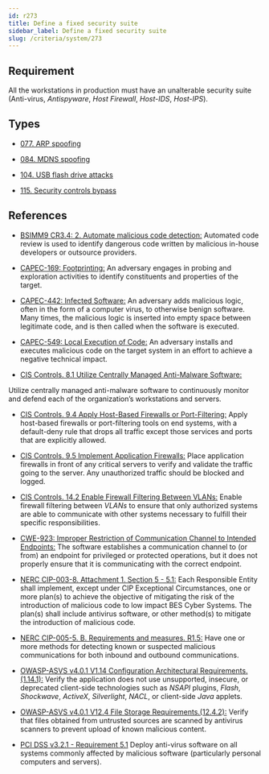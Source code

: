 ```yaml
---
id: r273
title: Define a fixed security suite
sidebar_label: Define a fixed security suite
slug: /criteria/system/273
---
```


## Requirement

All the workstations in production
must have an unalterable security suite
(Anti-virus, *Antispyware*, *Host Firewall*, *Host-IDS*, *Host-IPS*).

## Types

- [077. ARP spoofing](https://fluidattacks.com/products/rules/findings/077/)

- [084. MDNS spoofing](https://fluidattacks.com/products/rules/findings/084/)

- [104. USB flash drive attacks](https://fluidattacks.com/products/rules/findings/104/)

- [115. Security controls bypass](https://fluidattacks.com/products/rules/findings/115/)

## References

- [BSIMM9 CR3.4: 2. Automate malicious code detection:](https://www.bsimm.com/framework/software-security-development-lifecycle/code-review.html)
Automated code review is used to identify dangerous code written by malicious
in-house developers or outsource providers.

- [CAPEC-169: Footprinting:](http://capec.mitre.org/data/definitions/169.html)
An adversary engages in probing and exploration activities to identify
constituents and properties of the target.

- [CAPEC-442: Infected Software:](http://capec.mitre.org/data/definitions/442.html)
An adversary adds malicious logic, often in the form of a computer virus,
to otherwise benign software.
Many times, the malicious logic is inserted into empty space between legitimate
code,
and is then called when the software is executed.

- [CAPEC-549: Local Execution of Code:](http://capec.mitre.org/data/definitions/549.html)
An adversary installs and executes malicious code on the target system in an
effort to achieve a negative technical impact.

- [CIS Controls. 8.1 Utilize Centrally Managed Anti-Malware Software:](https://www.cisecurity.org/controls/)

Utilize centrally managed anti-malware software to continuously monitor and
defend each of the organization’s workstations and servers.

- [CIS Controls. 9.4 Apply Host-Based Firewalls or Port-Filtering:](https://www.cisecurity.org/controls/)
Apply host-based firewalls or port-filtering tools on end systems,
with a default-deny rule that drops all traffic except those services and ports
that are explicitly allowed.

- [CIS Controls. 9.5 Implement Application Firewalls:](https://www.cisecurity.org/controls/)
Place application firewalls in front of any critical servers to verify and
validate the traffic going to the server.
Any unauthorized traffic should be blocked and logged.

- [CIS Controls. 14.2 Enable Firewall Filtering Between VLANs:](https://www.cisecurity.org/controls/)
Enable firewall filtering between *VLANs* to ensure that only authorized
systems are able to communicate with other systems necessary to fulfill their
specific responsibilities.

- [CWE-923: Improper Restriction of Communication Channel to Intended Endpoints:](https://cwe.mitre.org/data/definitions/923.html)
The software establishes a communication channel to (or from) an endpoint for
privileged or protected operations,
but it does not properly ensure that it is communicating with the correct
endpoint.

- [NERC CIP-003-8. Attachment 1. Section 5 - 5.1:](https://www.nerc.com/pa/Stand/Reliability%20Standards/CIP-003-8.pdf)
Each Responsible Entity shall implement,
except under CIP Exceptional Circumstances,
one or more plan(s) to achieve the objective of mitigating the risk of the
introduction of malicious code to low impact BES Cyber Systems.
The plan(s) shall include antivirus software,
or other method(s) to mitigate the introduction of malicious code.

- [NERC CIP-005-5. B. Requirements and measures. R1.5:](https://www.nerc.com/pa/Stand/Reliability%20Standards/CIP-005-5.pdf)
Have one or more methods for detecting known or suspected malicious
communications for both inbound and outbound communications.

- [OWASP-ASVS v4.0.1 V1.14 Configuration Architectural Requirements.(1.14.1):](https://owasp.org/www-project-application-security-verification-standard/)
Verify the application does not use unsupported, insecure, or deprecated
client-side technologies such as *NSAPI* plugins, *Flash*, *Shockwave*,
*ActiveX*, *Silverlight*, *NACL*, or client-side *Java* applets.

- [OWASP-ASVS v4.0.1 V12.4 File Storage Requirements.(12.4.2):](https://owasp.org/www-project-application-security-verification-standard/)
Verify that files obtained from untrusted sources are scanned by antivirus
scanners to prevent upload of known malicious content.

- [PCI DSS v3.2.1 - Requirement 5.1](https://www.pcisecuritystandards.org/documents/PCI_DSS_v3-2-1.pdf)
Deploy anti-virus software on all systems commonly affected by malicious
software
(particularly personal computers and servers).
